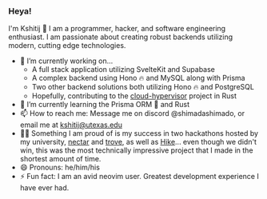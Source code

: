 ### Heya!

I'm Kshitij 👋
I am a programmer, hacker, and software engineering enthusiast.
I am passionate about creating robust backends utilizing modern, cutting edge technologies.

- 🔭 I’m currently working on...
  - A full stack application utilizing SvelteKit and Supabase
  - A complex backend using Hono 🔥 and MySQL along with Prisma
  - Two other backend solutions both utilizing Hono 🔥 and PostgreSQL
  - Hopefully, contributing to the [cloud-hypervisor](https://github.com/cloud-hypervisor/cloud-hypervisor) project in Rust 
- 🌱 I’m currently learning the Prisma ORM 🌈 and Rust
- 📫 How to reach me: Message me on discord @shimadashimado, or email me at kshitij@utexas.edu
- 💪🏽 Something I am proud of is my success in two hackathons hosted by my university, [nectar](https://devpost.com/software/nectar-zmuwce) and [trove](https://devpost.com/software/found-b1p3x7), as well as [Hike](https://devpost.com/software/hike)... even though we didn't win, this was the most technically impressive project that I made in the shortest amount of time.
- 😄 Pronouns: he/him/his
- ⚡ Fun fact: I am an avid neovim user. Greatest development experience I have ever had.
